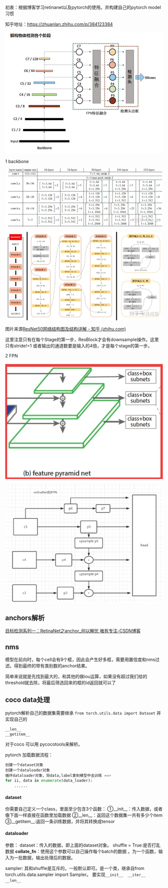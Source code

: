 初衷：根据博客学习retinanet以及pytorch的使用。并构建自己的pytorch model习惯

知乎地址：https://zhuanlan.zhihu.com/p/384123384

![image-20210713170452200](imgs/image-20210713170452200.png)

1 backbone

![preview](imgs/v2-3652f91ecc0683fa73d03fa99c26ab82_r.jpg)

![preview](imgs/v2-b1ac9497249c5de6b812b1af729f4c44_r.jpg)

图片来源[ResNet50网络结构图及结构详解 - 知乎 (zhihu.com)](https://zhuanlan.zhihu.com/p/353235794)

这里注意只有在每个Stage的第一步，ResBlock才会有downsample操作。这里只有stride!=1 或者输出的通道数要是输入的4倍，才是每个stage的第一步。

2 FPN

![image-20210713133235722](imgs/image-20210713133235722.png)

![image-20210713165336952](imgs/image-20210713165336952.png)

## anchors解析

[目标检测系列一：RetinaNet之anchor_何以解忧 唯有专注-CSDN博客](https://blog.csdn.net/qq_36251958/article/details/105024133)

## nms

模型在前向时，每个cell会有9个框，因此会产生好多框，需要用置信度和nms过滤。得到最终的带有类别数的anchor结果。

简单来说就是先找到最大的，和其他的做iou运算，如果没有超过我们给的threshold就去除，将最后筛选回来的框的id返回就可以了



## coco data处理

pytorch解析自己的数据集需要继承 `from torch.utils.data import Dataset` 并实现自己的

```
__len__
__getitem__
```

对于coco 可以用 pycocotools来解析。

pytorch 加载数据流程：

```python
创建一个dataset对象
创建一个dataloader对象
循环dataloader对象，将data,label拿到模型中去训练 ==> 
for ii, data in enumerate(data_loader):
	......
```

#### dataset

你需要自己定义一个class，里面至少包含3个函数：
①__init__：传入数据，或者像下面一样直接在函数里加载数据
②__len__：返回这个数据集一共有多少个item
③__getitem__:返回一条训练数据，并将其转换成tensor

#### dataloader

参数：
dataset：传入的数据，即上面的dataset对象。
shuffle = True:是否打乱数据
**collate_fn**：使用这个参数可以自己操作每个batch的数据 。为一个函数，输入为一批数据，输出处理后的数据。

sampler: 其和shuffle是互斥的，一般默认即可。是一个类，继承自from torch.utils.data.sampler import Sampler。 要实现`__init__  __iter__  __len__`

